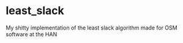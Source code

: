# least_slack
My shitty implementation of the least slack algorithm made for OSM software at the HAN
